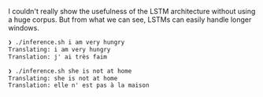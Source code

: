 I couldn't really show the usefulness of the LSTM architecture without using a huge corpus. But from what we can see, LSTMs can easily handle longer windows.

```txt
❯ ./inference.sh i am very hungry
Translating: i am very hungry
Translation: j' ai très faim
```

```txt
❯ ./inference.sh she is not at home
Translating: she is not at home
Translation: elle n' est pas à la maison
```